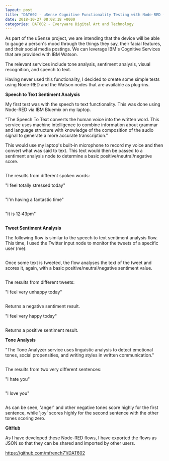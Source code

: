 ```yaml
---
layout: post
title: "DAT602 - uSense Cognitive Functionality Testing with Node-RED - Sentiment and Tone"
date: 2018-10-27 08:08:18 +0000
categories: DAT602 - Everyware Digital Art and Technology
---
```


<!-- wp:paragraph -->
<p>As part of the uSense project, we are intending that the device will be able to gauge a person's mood through the things they say, their facial features, and their social media postings. We can leverage IBM's Cognitive Services that are provided with IBM Watson.</p>
<!-- /wp:paragraph -->

<!-- wp:paragraph -->
<p>The relevant services include tone analysis, sentiment analysis, visual recognition, and speech to text.</p>
<!-- /wp:paragraph -->

<!-- wp:paragraph -->
<p>Having never used this functionality, I decided to create some simple tests using Node-RED and the Watson nodes that are available as plug-ins.</p>
<!-- /wp:paragraph -->

<!-- wp:paragraph -->
<p><strong>Speech to Text Sentiment Analysis</strong></p>
<!-- /wp:paragraph -->

<!-- wp:paragraph -->
<p>My first test was with the speech to text functionality. This was done using Node-RED via IBM Bluemix on my laptop.</p>
<!-- /wp:paragraph -->

<!-- wp:paragraph -->
<p>"The Speech To Text converts the human voice into the written word. This service uses machine intelligence to combine information about grammar and language structure with knowledge of the composition of the audio signal to generate a more accurate transcription."</p>
<!-- /wp:paragraph -->

<!-- wp:paragraph -->
<p>This would use my laptop's built-in microphone to record my voice and then convert what was said to text. This text would then be passed to a sentiment analysis node to determine a basic positive/neutral/negative score.</p>
<!-- /wp:paragraph -->

<!-- wp:image {"id":966,"sizeSlug":"full","linkDestination":"media"} -->
<figure class="wp-block-image size-full"><a href="https://www.circleseven.co.uk/wp-content/uploads/2023/05/speech_to_text_node.png"><img src="https://www.circleseven.co.uk/wp-content/uploads/2023/05/speech_to_text_node.png" alt="" class="wp-image-966"/></a></figure>
<!-- /wp:image -->

<!-- wp:paragraph -->
<p>The results from different spoken words:</p>
<!-- /wp:paragraph -->

<!-- wp:paragraph -->
<p>"I feel totally stressed today"</p>
<!-- /wp:paragraph -->

<!-- wp:image {"id":967,"sizeSlug":"full","linkDestination":"media"} -->
<figure class="wp-block-image size-full"><a href="https://www.circleseven.co.uk/wp-content/uploads/2023/05/Screenshot-2018-10-27-at-12.42.45.png"><img src="https://www.circleseven.co.uk/wp-content/uploads/2023/05/Screenshot-2018-10-27-at-12.42.45.png" alt="" class="wp-image-967"/></a></figure>
<!-- /wp:image -->

<!-- wp:paragraph -->
<p>"I'm having a fantastic time"</p>
<!-- /wp:paragraph -->

<!-- wp:image {"id":968,"sizeSlug":"full","linkDestination":"media"} -->
<figure class="wp-block-image size-full"><a href="https://www.circleseven.co.uk/wp-content/uploads/2023/05/Screenshot-2018-10-27-at-12.43.14.png"><img src="https://www.circleseven.co.uk/wp-content/uploads/2023/05/Screenshot-2018-10-27-at-12.43.14.png" alt="" class="wp-image-968"/></a></figure>
<!-- /wp:image -->

<!-- wp:paragraph -->
<p>"It is 12:43pm"</p>
<!-- /wp:paragraph -->

<!-- wp:image {"id":969,"sizeSlug":"full","linkDestination":"media"} -->
<figure class="wp-block-image size-full"><a href="https://www.circleseven.co.uk/wp-content/uploads/2023/05/Screenshot-2018-10-27-at-12.44.13.png"><img src="https://www.circleseven.co.uk/wp-content/uploads/2023/05/Screenshot-2018-10-27-at-12.44.13.png" alt="" class="wp-image-969"/></a></figure>
<!-- /wp:image -->

<!-- wp:paragraph -->
<p><strong>Tweet Sentiment Analysis</strong></p>
<!-- /wp:paragraph -->

<!-- wp:paragraph -->
<p>The following flow is similar to the speech to text sentiment analysis flow. This time, I used the Twitter input node to monitor the tweets of a specific user (me):</p>
<!-- /wp:paragraph -->

<!-- wp:image {"id":970,"sizeSlug":"full","linkDestination":"media"} -->
<figure class="wp-block-image size-full"><a href="https://www.circleseven.co.uk/wp-content/uploads/2023/05/edit_twitter_input_node.png"><img src="https://www.circleseven.co.uk/wp-content/uploads/2023/05/edit_twitter_input_node.png" alt="" class="wp-image-970"/></a></figure>
<!-- /wp:image -->

<!-- wp:paragraph -->
<p>Once some text is tweeted, the flow analyses the text of the tweet and scores it, again, with a basic positive/neutral/negative sentiment value.</p>
<!-- /wp:paragraph -->

<!-- wp:image {"id":971,"sizeSlug":"full","linkDestination":"custom"} -->
<figure class="wp-block-image size-full"><img src="https://www.circleseven.co.uk/wp-content/uploads/2023/05/Screenshot-2018-10-26-at-13.19.54.png" alt="" class="wp-image-971"/></figure>
<!-- /wp:image -->

<!-- wp:paragraph -->
<p>The results from different tweets:</p>
<!-- /wp:paragraph -->

<!-- wp:paragraph -->
<p>"I feel very unhappy today"</p>
<!-- /wp:paragraph -->

<!-- wp:image {"id":972,"sizeSlug":"full","linkDestination":"media"} -->
<figure class="wp-block-image size-full"><a href="https://www.circleseven.co.uk/wp-content/uploads/2023/05/Screenshot-2018-10-26-at-15.44.41.png"><img src="https://www.circleseven.co.uk/wp-content/uploads/2023/05/Screenshot-2018-10-26-at-15.44.41.png" alt="" class="wp-image-972"/></a></figure>
<!-- /wp:image -->

<!-- wp:paragraph -->
<p>Returns a negative sentiment result.</p>
<!-- /wp:paragraph -->

<!-- wp:paragraph -->
<p>"I feel very happy today"</p>
<!-- /wp:paragraph -->

<!-- wp:image {"id":973,"sizeSlug":"full","linkDestination":"media"} -->
<figure class="wp-block-image size-full"><a href="https://www.circleseven.co.uk/wp-content/uploads/2023/05/Screenshot-2018-10-26-at-15.46.14.png"><img src="https://www.circleseven.co.uk/wp-content/uploads/2023/05/Screenshot-2018-10-26-at-15.46.14.png" alt="" class="wp-image-973"/></a></figure>
<!-- /wp:image -->

<!-- wp:paragraph -->
<p>Returns a positive sentiment result.</p>
<!-- /wp:paragraph -->

<!-- wp:paragraph -->
<p><strong>Tone Analysis</strong></p>
<!-- /wp:paragraph -->

<!-- wp:paragraph -->
<p>"The Tone Analyzer service uses linguistic analysis to detect emotional tones, social propensities, and writing styles in written communication."</p>
<!-- /wp:paragraph -->

<!-- wp:image {"id":974,"sizeSlug":"full","linkDestination":"media"} -->
<figure class="wp-block-image size-full"><a href="https://www.circleseven.co.uk/wp-content/uploads/2023/05/Screenshot-2018-10-26-at-13.20.15.png"><img src="https://www.circleseven.co.uk/wp-content/uploads/2023/05/Screenshot-2018-10-26-at-13.20.15.png" alt="" class="wp-image-974"/></a></figure>
<!-- /wp:image -->

<!-- wp:paragraph -->
<p>The results from two very different sentences:</p>
<!-- /wp:paragraph -->

<!-- wp:paragraph -->
<p>"I hate you"</p>
<!-- /wp:paragraph -->

<!-- wp:image {"id":975,"sizeSlug":"full","linkDestination":"media"} -->
<figure class="wp-block-image size-full"><a href="https://www.circleseven.co.uk/wp-content/uploads/2023/05/Screenshot-2018-10-26-at-15.09.36.png"><img src="https://www.circleseven.co.uk/wp-content/uploads/2023/05/Screenshot-2018-10-26-at-15.09.36.png" alt="" class="wp-image-975"/></a></figure>
<!-- /wp:image -->

<!-- wp:paragraph -->
<p>"I love you"</p>
<!-- /wp:paragraph -->

<!-- wp:image {"id":976,"sizeSlug":"full","linkDestination":"media"} -->
<figure class="wp-block-image size-full"><a href="https://www.circleseven.co.uk/wp-content/uploads/2023/05/Screenshot-2018-10-26-at-15.10.02.png"><img src="https://www.circleseven.co.uk/wp-content/uploads/2023/05/Screenshot-2018-10-26-at-15.10.02.png" alt="" class="wp-image-976"/></a></figure>
<!-- /wp:image -->

<!-- wp:paragraph -->
<p>As can be seen, 'anger' and other negative tones score highly for the first sentence, while 'joy' scores highly for the second sentence with the other tones scoring zero.</p>
<!-- /wp:paragraph -->

<!-- wp:paragraph -->
<p><strong>GitHub</strong></p>
<!-- /wp:paragraph -->

<!-- wp:paragraph -->
<p>As I have developed these Node-RED flows, I have exported the flows as JSON so that they can be shared and imported by other users.</p>
<!-- /wp:paragraph -->

<!-- wp:paragraph -->
<p><a href="https://github.com/mfrench71/DAT602" target="_blank" rel="noreferrer noopener">https://github.com/mfrench71/DAT602</a></p>
<!-- /wp:paragraph -->
